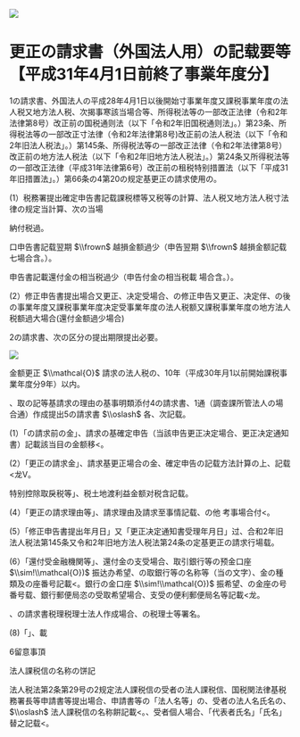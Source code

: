 ![](https://www.nta.go.jp/tmp/93eb0634-e28b-4c4f-8382-d626f25b7667/images/147883cc88d2222babc76a3f0f2a2977945a841bc4391767a2376be36bf27ba5.jpg)

# 更正の請求書（外国法人用）の記载要等 【平成31年4月1日前終了事業年度分】

1の請求書、外国法人の平成28年4月1日以後開始寸事業年度又課税事業年度の法人税又地方法人税、次揭事寒該当場合等、所得税法等の一部改正法律（令和2年法律第8号）改正前の国税通则法（以下「令和2年旧国税通则法」。）第23条、所得税法等の一部改正寸法律（令和2年法律第8号)改正前の法人税法（以下「令和2年旧法人税法」。）第145条、所得税法等の一部改正法律（令和2年法律第8号）改正前の地方法人税法（以下「令和2年旧地方法人税法」。）第24条又所得税法等の一部改正法律（平成31年法律第6号）改正前の租税特别措置法（以下「平成31年旧措置法」。）第66条の4第20の规定基更正の請求使用の。

(1）税務署提出確定申告書記载課税標等又税等の計算、法人税又地方法人税寸法律の规定当計算、次の当場

納付税過。

口申告書記载翌期 $\\frown$ 越損金额過少（申告翌期 $\\frown$ 越損金额記载 七場合含。）。

申告書記載還付金の相当税過少（申告付金の相当税載 場合含。）。

(2）修正申告書提出場合又更正、决定受場合、の修正申告又更正、决定伴、の後の事業年度又課税事業年度决定受事業年度の法人税额又課税事業年度の地方法人税额過大場合(還付金额過少場合)

2の請求書、次の区分の提出期限提出必要。

![](https://www.nta.go.jp/tmp/93eb0634-e28b-4c4f-8382-d626f25b7667/images/18f9c42b0c8fbe0b728796c306ed9d87148eb427e2fb2d221db70cbe69ad0906.jpg)

金额更正 $\\mathcal{O}$ 請求の法人税の、10年（平成30年月1以前開始課税事業年度分9年）以内。

、取の記等基請求の理由の基事明類添付4の請求書、1通（調查課所管法人の場合通）作成提出5の請求書 $\\oslash$ 各、次記载。

(1）「の請求前の金」、請求の基確定申告（当該申告更正决定場合、更正决定通知書）記載該当目の金额移<。

(2）「更正の請求金」、請求基更正場合の金、確定申告の記载方法計算の上、記载<龙V。

特别控除取戾税等」、税土地渡利益金额对税含記载。

(4）「更正の請求理由等」、請求理由及請求至事情記载、の他 考事場合付<。

(5）「修正申告書提出年月日」又「更正决定通知書受理年月日」过、合和2年旧法人税法第145条又令和2年旧地方法人税法第24条の定基更正の請求行場载。

(6）「還付受金融機関等」、還付金の支受場合、取引銀行等の预金口座 $\\sim!\\mathcal{O})$ 振达办希望、の取銀行等の名称等（当の文字）、金の種類及の座番号記載<。銀行の金口座 $\\sim!\\mathcal{O})$ 振希望、の金座の号番号载、銀行郵便局恣の受取希望場合、支受の便利郵便局名等記載<龙。

、の請求書税理税理士法人作成場合、の税理士等署名。

(8)「」、載

6留意事頂

法人課税信の名称の饼記

法人税法第2条第29号の2规定法人課税信の受者の法人課税信、国税関法律基税務署長等申請書等提出場合、申請書等の「法人名等」の、受者の法人名氏名の、 $\\oslash$ 法人課税信の名称餠記載<。、受者個人場合、「代表者氏名」「氏名」替之記载<。